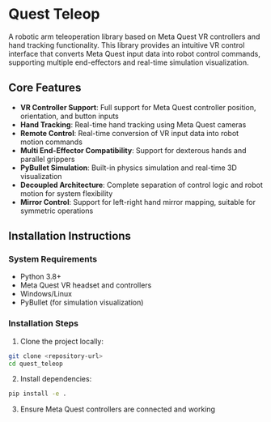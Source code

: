# Quest Teleop

A robotic arm teleoperation library based on Meta Quest VR controllers and hand tracking functionality. This library provides an intuitive VR control interface that converts Meta Quest input data into robot control commands, supporting multiple end-effectors and real-time simulation visualization.

## Core Features

- **VR Controller Support**: Full support for Meta Quest controller position, orientation, and button inputs
- **Hand Tracking**: Real-time hand tracking using Meta Quest cameras
- **Remote Control**: Real-time conversion of VR input data into robot motion commands
- **Multi End-Effector Compatibility**: Support for dexterous hands and parallel grippers
- **PyBullet Simulation**: Built-in physics simulation and real-time 3D visualization
- **Decoupled Architecture**: Complete separation of control logic and robot motion for system flexibility
- **Mirror Control**: Support for left-right hand mirror mapping, suitable for symmetric operations

## Installation Instructions

### System Requirements
- Python 3.8+
- Meta Quest VR headset and controllers
- Windows/Linux
- PyBullet (for simulation visualization)

### Installation Steps

1. Clone the project locally:
```bash
git clone <repository-url>
cd quest_teleop
```

2. Install dependencies:
```bash
pip install -e .
```

3. Ensure Meta Quest controllers are connected and working